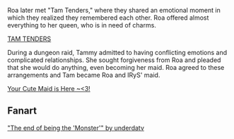 <!-- title: That One Time the Queen was Sent To Another World and is Now Suddenly a Maid for a Goddess and Cat -->

Roa later met "Tam Tenders," where they shared an emotional moment in which they realized they remembered each other. Roa offered almost everything to her queen, who is in need of charms.

[TAM TENDERS](#embed:https://www.youtube.com/live/iWSC8XgRlqA?si=5cR5mpAngYXAVPQK&t=10620)

During a dungeon raid, Tammy admitted to having conflicting emotions and complicated relationships. She sought forgiveness from Roa and pleaded that she would do anything, even becoming her maid. Roa agreed to these arrangements and Tam became Roa and IRyS' maid.

[Your Cute Maid is Here ~<3!](#embed:https://www.youtube.com/live/iWSC8XgRlqA?si=7NvEW7pLtHG2tvtW&t=14972)

## Fanart

["The end of being the 'Monster'" by underdatv](https://x.com/underdatv/status/1920335173909975159)

<!-- irys -->
